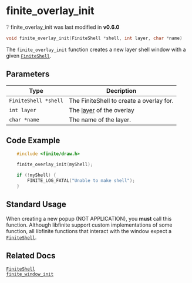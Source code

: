 # finite_overlay_init

<div class="alert alert-info part text-info">
❔ finite_overlay_init was last modified in <b>v0.6.0</b>
</div>

```c
void finite_overlay_init(FiniteShell *shell, int layer, char *name)
```

The `finite_overlay_init` function creates a new layer shell window with a given [`FiniteShell`](../../FiniteShell).

## Parameters

| Type                           | Decription                                                                             |
| ------------------------------ | -------------------------------------------------------------------------------------- |
|`FiniteShell *shell`|The FiniteShell to create a overlay for.|
|`int layer`|The [layer](https://wayland.app/protocols/wlr-layer-shell-unstable-v1#zwlr_layer_shell_v1:enum:layer) of the overlay|
|`char *name`|The name of the layer.|

## Code Example

```c
    #include <finite/draw.h>

    finite_overlay_init(myShell);

    if (!myShell) {
        FINITE_LOG_FATAL("Unable to make shell");
    }
```

## Standard Usage

When creating a new popup (NOT APPLICATION), you **must** call this function. Although libfinite support custom implementations of some function, all libfinite functions that interact with the window expect a [`FiniteShell`](../../FiniteShell).

## Related Docs

[`FiniteShell`](../../../types/FiniteShell)<br>
[`finite_window_init`](../finite_window_init)